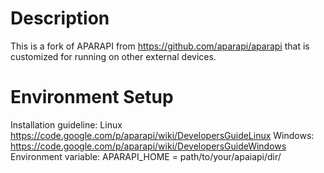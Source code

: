 Description
=======
This is a fork of APARAPI from https://github.com/aparapi/aparapi that is customized for running on other external devices.

Environment Setup
=======
Installation guideline: Linux https://code.google.com/p/aparapi/wiki/DevelopersGuideLinux
Windows: https://code.google.com/p/aparapi/wiki/DevelopersGuideWindows
Environment variable: APARAPI_HOME = path/to/your/apaiapi/dir/
